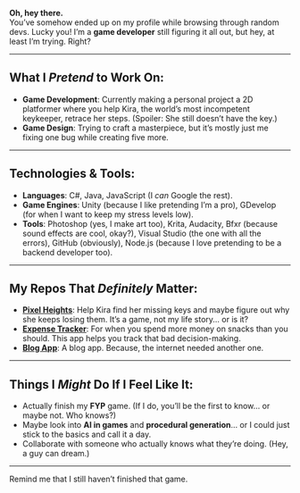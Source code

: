 **Oh, hey there.**  
You’ve somehow ended up on my profile while browsing through random devs. Lucky you! I’m a **game developer** still figuring it all out, but hey, at least I’m trying. Right?

---

## What I *Pretend* to Work On:
- **Game Development**: Currently making a personal project a 2D platformer where you help Kira, the world’s most incompetent keykeeper, retrace her steps. (Spoiler: She still doesn’t have the key.)
- **Game Design**: Trying to craft a masterpiece, but it’s mostly just me fixing one bug while creating five more.

---

## Technologies & Tools:
- **Languages**: C#, Java, JavaScript (I *can* Google the rest).
- **Game Engines**: Unity (because I like pretending I’m a pro), GDevelop (for when I want to keep my stress levels low).
- **Tools**: Photoshop (yes, I make art too), Krita, Audacity, Bfxr (because sound effects are cool, okay?), Visual Studio (the one with all the errors), GitHub (obviously), Node.js (because I love pretending to be a backend developer too).

---

## My Repos That *Definitely* Matter:
- **[Pixel Heights](https://github.com/Aori297/pixel-heights)**: Help Kira find her missing keys and maybe figure out why she keeps losing them. It’s a game, not my life story... or is it?
- **[Expense Tracker](https://github.com/Aori297/expense-tracker)**: For when you spend more money on snacks than you should. This app helps you track that bad decision-making.
- **[Blog App](https://github.com/Aori297/blogapp)**: A blog app. Because, the internet needed another one. 

---

## Things I *Might* Do If I Feel Like It:
- Actually finish my **FYP** game. (If I do, you’ll be the first to know… or maybe not. Who knows?)
- Maybe look into **AI in games** and **procedural generation**… or I could just stick to the basics and call it a day.
- Collaborate with someone who actually knows what they’re doing. (Hey, a guy can dream.)

---

Remind me that I still haven’t finished that game.

